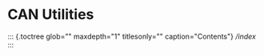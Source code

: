 CAN Utilities
=============

::: {.toctree glob="" maxdepth="1" titlesonly="" caption="Contents"}
*/index*
:::
